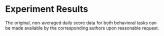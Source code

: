 # Experiment Results

The original, non-averaged daily score data for both behavioral tasks can be made available by the corresponding authors upon reasonable request.